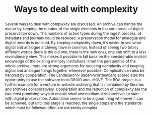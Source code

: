 ---
abstract: Several ways to deal with complexity are discussed. An archive can handle
  the matter by keeping the number of the single elements in the core areas of digital
  preservation down. The numbers of action types during the ingest process, of metadata
  and journals could be reduced. A preservation model for analogue and digital records
  is outlined. By keeping complexity down, it’s easier to see what digital and analogue
  archiving have in common. Instead of seeing two totally different worlds (here is
  the old one, there is the new one), one can shift to a less revolutionary view.
  This makes it possible to fall back on the considerable implicit knowledge of the
  existing memory institutions. From the perspective of the whole archive, there are
  strong arguments for reducing complexity and keeping digital and analogue things
  together whenever possible. Complexity can also be handled by cooperation. The Landesarchiv
  Baden-Württemberg appreciates the opportunity to use the software tools DROID and
  JHOVE. The BOA project is a further example for a venture in website archiving that
  is maintained by libraries and archives collaboratively. Cooperation and the reduction
  of complexity are the two most promising ways to enable small and medium sized archives
  to start with digital preservation. Automation seems to be a good thing whenever
  it can be achieved, but until this stage is reached, the single steps and the standards
  which must be followed often are extremely complex.
creators:
- Keitel, Christian
date: null
document_url: https://services.phaidra.univie.ac.at/api/object/o:294182/download
grand_parent: iPRES
institutions: []
keywords:
- london
landing_page_url: https://phaidra.univie.ac.at/o:294182
language: eng
layout: publication
license: CC BY-SA 3.0 AT
notes_url: null
parent: iPRES 2008
publication_type: paper
size: 87414
slides_url: null
source_name: iPRES
title: Ways to deal with complexity
year: 2008
---